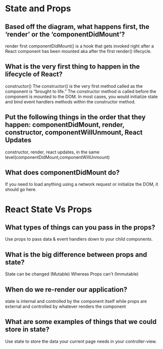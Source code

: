# State and Props

## Based off the diagram, what happens first, the ‘render’ or the ‘componentDidMount’?
render first
componentDidMount() is a hook that gets invoked right after a React component has been mounted aka after the first render() lifecycle.

## What is the very first thing to happen in the lifecycle of React?
constructor()
The constructor() is the very first method called as the component is “brought to life.”
The constructor method is called before the component is mounted to the DOM. In most cases, you would initialize state and bind event handlers methods within the constructor method.

## Put the following things in the order that they happen: componentDidMount, render, constructor, componentWillUnmount, React Updates

constructor, render, react updates, in the same level(componentDidMount,componentWillUnmount)

## What does componentDidMount do?

If you need to load anything using a network request or initialize the DOM, it should go here.

# React State Vs Props

## What types of things can you pass in the props?
Use props to pass data & event handlers down to your child components.

## What is the big difference between props and state?
State can be changed (Mutable)
Whereas Props can't (Immutable)

## When do we re-render our application?
state is internal and controlled by the component itself 
while props are external and controlled by whatever renders the component

## What are some examples of things that we could store in state?
Use state to store the data your current page needs in your controller-view.

